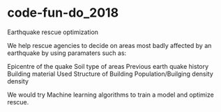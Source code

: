 # code-fun-do_2018
Earthquake rescue optimization

We help rescue agencies to decide on areas most badly affected by an earthquake by using paramaters such as:

Epicentre of the quake
Soil type of areas
Previous earth quake history
Building material Used
Structure of Building
Population/Builging density density

We would try Machine learning algorithms to train a model and optimize rescue.
